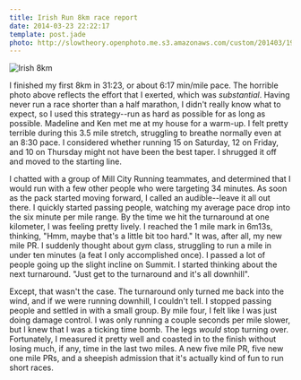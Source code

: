 ```yaml
---
title: Irish Run 8km race report
date: 2014-03-23 22:22:17
template: post.jade
photo: http://slowtheory.openphoto.me.s3.amazonaws.com/custom/201403/1962755_10152283969198416_2053989483_n-8a4736_600x600.jpg
---
```


![Irish 8km](http://slowtheory.openphoto.me.s3.amazonaws.com/custom/201403/1962755_10152283969198416_2053989483_n-8a4736_600x600.jpg)

I finished my first 8km in 31:23, or about 6:17 min/mile pace. The horrible photo above reflects the effort that I exerted, which was *substantial*. Having never run a race shorter than a half marathon, I didn't really know what to expect, so I used this strategy--run as hard as possible for as long as possible. Madeline and Ken met me at my house for a warm-up. I felt pretty terrible during this 3.5 mile stretch, struggling to breathe normally even at an 8:30 pace. I considered whether running 15 on Saturday, 12 on Friday, and 10 on Thursday might not have been the best taper. I shrugged it off and moved to the starting line.

I chatted with a group of Mill City Running teammates, and determined that I would run with a few other people who were targeting 34 minutes. As soon as the pack started moving forward, I called an audible--leave it all out there. I quickly started passing people, watching my average pace drop into the six minute per mile range. By the time we hit the turnaround at one kilometer, I was feeling pretty lively. I reached the 1 mile mark in 6m13s, thinking, "Hmm, maybe that's a little bit too hard." It was, after all, my new mile PR. I suddenly thought about gym class, struggling to run a mile in under ten minutes (a feat I only accomplished once). I passed a lot of people going up the slight incline on Summit. I started thinking about the next turnaround. "Just get to the turnaround and it's all downhill".

Except, that wasn't the case. The turnaround only turned me back into the wind, and if we were running downhill, I couldn't tell. I stopped passing people and settled in with a small group. By mile four, I felt like I was just doing damage control. I was only running a couple seconds per mile slower, but I knew that I was a ticking time bomb. The legs *would* stop turning over. Fortunately, I measured it pretty well and coasted in to the finish without losing much, if any, time in the last two miles. A new five mile PR, five new one mile PRs, and a sheepish admission that it's actually kind of fun to run short races.